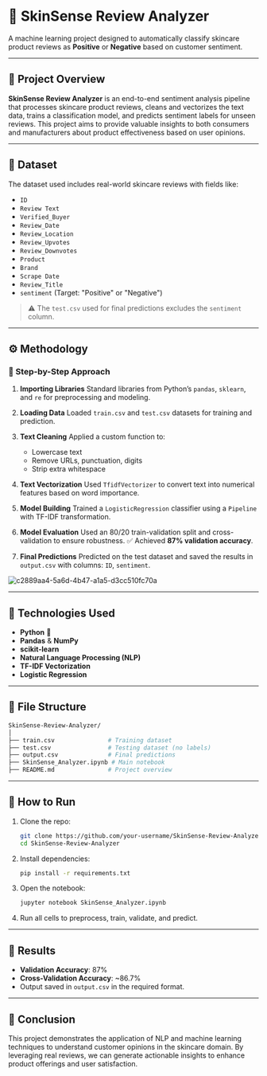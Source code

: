 # 🌿 SkinSense Review Analyzer

A machine learning project designed to automatically classify skincare product reviews as **Positive** or **Negative** based on customer sentiment.

---

## 📌 Project Overview

**SkinSense Review Analyzer** is an end-to-end sentiment analysis pipeline that processes skincare product reviews, cleans and vectorizes the text data, trains a classification model, and predicts sentiment labels for unseen reviews. This project aims to provide valuable insights to both consumers and manufacturers about product effectiveness based on user opinions.

---

## 🧪 Dataset

The dataset used includes real-world skincare reviews with fields like:

* `ID`
* `Review Text`
* `Verified_Buyer`
* `Review_Date`
* `Review_Location`
* `Review_Upvotes`
* `Review_Downvotes`
* `Product`
* `Brand`
* `Scrape Date`
* `Review_Title`
* `sentiment` (Target: "Positive" or "Negative")

> ⚠️ The `test.csv` used for final predictions excludes the `sentiment` column.

---

## ⚙️ Methodology

### 🔹 Step-by-Step Approach

1. **Importing Libraries**
   Standard libraries from Python’s `pandas`, `sklearn`, and `re` for preprocessing and modeling.

2. **Loading Data**
   Loaded `train.csv` and `test.csv` datasets for training and prediction.

3. **Text Cleaning**
   Applied a custom function to:

   * Lowercase text
   * Remove URLs, punctuation, digits
   * Strip extra whitespace

4. **Text Vectorization**
   Used `TfidfVectorizer` to convert text into numerical features based on word importance.

5. **Model Building**
   Trained a `LogisticRegression` classifier using a `Pipeline` with TF-IDF transformation.

6. **Model Evaluation**
   Used an 80/20 train-validation split and cross-validation to ensure robustness.
   ✅ Achieved **87% validation accuracy**.

7. **Final Predictions**
   Predicted on the test dataset and saved the results in `output.csv` with columns:
   `ID`, `sentiment`.

![c2889aa4-5a6d-4b47-a1a5-d3cc510fc70a](https://github.com/user-attachments/assets/99425b28-ff0e-4a3f-8639-4ddb6ca3191c)


---

## 🧠 Technologies Used

* **Python** 🐍
* **Pandas** & **NumPy**
* **scikit-learn**
* **Natural Language Processing (NLP)**
* **TF-IDF Vectorization**
* **Logistic Regression**

---

## 📁 File Structure

```bash
SkinSense-Review-Analyzer/
│
├── train.csv               # Training dataset
├── test.csv                # Testing dataset (no labels)
├── output.csv              # Final predictions
├── SkinSense_Analyzer.ipynb # Main notebook
├── README.md               # Project overview
```

---

## 🚀 How to Run

1. Clone the repo:

   ```bash
   git clone https://github.com/your-username/SkinSense-Review-Analyzer.git
   cd SkinSense-Review-Analyzer
   ```

2. Install dependencies:

   ```bash
   pip install -r requirements.txt
   ```

3. Open the notebook:

   ```bash
   jupyter notebook SkinSense_Analyzer.ipynb
   ```

4. Run all cells to preprocess, train, validate, and predict.

---

## 📝 Results

* **Validation Accuracy**: 87%
* **Cross-Validation Accuracy**: \~86.7%
* Output saved in `output.csv` in the required format.

---

## 📣 Conclusion

This project demonstrates the application of NLP and machine learning techniques to understand customer opinions in the skincare domain. By leveraging real reviews, we can generate actionable insights to enhance product offerings and user satisfaction.



